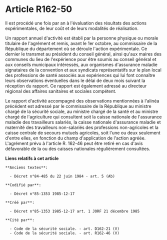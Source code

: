 # Article R162-50

Il est procédé une fois par an   à l'évaluation des résultats des actions expérimentales, de leur coût et de leurs modalités
de réalisation. 

Un rapport annuel d'activité est établi par la personne physique ou morale titulaire de l'agrément et remis, avant le 1er
octobre, au commissaire de la République du département où se déroule l'action expérimentale. Ce dernier le transmet au
président du conseil général, ainsi qu'aux maires des communes du lieu de l'expérience pour être soumis au conseil général et
aux conseils municipaux intéressés, aux organismes d'assurance maladie signataires de la convention et aux syndicats
représentatifs sur le plan local des professions de santé associés aux expériences qui lui font connaître leurs observations
éventuelles dans le délai de deux mois suivant la réception du rapport. Ce rapport est également adressé au directeur
régional des affaires sanitaires et sociales compétent. 

Le rapport d'activité accompagné des observations mentionnées à l'alinéa précédent est adressé par le commissaire de la
République au ministre chargé de la sécurité sociale, au ministre chargé de la santé et au ministre chargé de l'agriculture
qui consultent soit la caisse nationale de l'assurance maladie des travailleurs salariés, la caisse nationale d'assurance
maladie et maternité des travailleurs non-salariés des professions non-agricoles et la caisse centrale de secours mutuels
agricoles, soit l'une ou deux seulement d'entre elles, en fonction du champ d'application de l'action agréée. L'agrément
prévu à l'article R. 162-46 peut être retiré en cas d'avis défavorable de la ou des caisses nationales régulièrement
consultées.

**Liens relatifs à cet article**

	**Anciens textes**:

	  - Décret n°84-485 du 22 juin 1984 - art. 5 (Ab)

	**Codifié par**:

	  - Décret n°85-1353 1985-12-17

	**Créé par**:

	  - Décret n°85-1353 1985-12-17 art. 1 JORF 21 décembre 1985

	**Cité par**:

	  - Code de la sécurité sociale. - art. D162-21 (V)
	  - Code de la sécurité sociale. - art. R162-46 (V)
